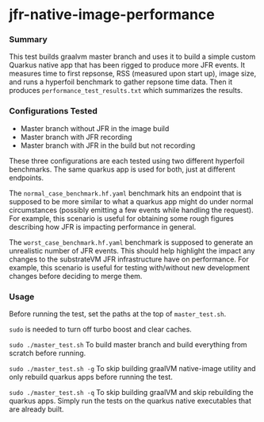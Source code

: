 # jfr-native-image-performance

### Summary
This test builds graalvm master branch and uses it to build a simple custom Quarkus native app that has been rigged to produce more JFR events. It measures time to first repsonse, RSS (measured upon start up), image size, and runs a hyperfoil benchmark to gather repsone time data. Then it produces `performance_test_results.txt` which summarizes the results. 

### Configurations Tested

- Master branch without JFR in the image build
- Master branch with JFR recording 
- Master branch with JFR in the build but not recording

These three configurations are each tested using two different hyperfoil benchmarks. The same quarkus app is used for both, just at different endpoints. 

The `normal_case_benchmark.hf.yaml` benchmark hits an endpoint that is supposed to be more similar to what a quarkus app might do under normal circumstances (possibly emitting a few events while handling the request). For example, this scenario is useful for obtaining some rough figures describing how JFR is impacting performance in general. 

The `worst_case_benchmark.hf.yaml` benchmark is supposed to generate an unrealistic number of JFR events. This should help highlight the impact any changes to the substrateVM JFR infrastructure have on performance. For example, this scenario is useful for testing with/without new development changes before deciding to merge them.

### Usage
Before running the test, set the paths at the top of `master_test.sh`.

`sudo` is needed to turn off turbo boost and clear caches. 

`sudo ./master_test.sh`  To build master branch and build everything from scratch before running.

`sudo ./master_test.sh -g` To skip building graalVM native-image utility and only rebuild quarkus apps before running the test.

`sudo ./master_test.sh -q` To skip building graalVM and skip rebuilding the quarkus apps. Simply run the tests on the quarkus native executables that are already built.